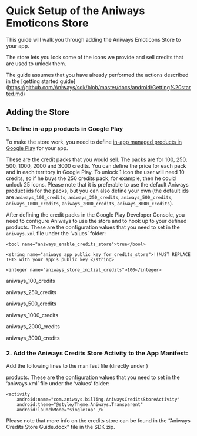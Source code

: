 # Quick Setup of the Aniways Emoticons Store

This guide will walk you through adding the Aniways Emoticons Store to your app.

The store lets you lock some of the icons we provide and sell credits that are used to unlock them.

The guide assumes that you have already performed the actions described in the [getting started guide] (https://github.com/Aniways/sdk/blob/master/docs/android/Getting%20started.md)

## Adding the Store

### 1.  Define in-app products in Google Play

To make the store work, you need to define [in-app managed products in Google Play](http://developer.android.com/google/play/billing/billing_admin.html) for your app. 

These are the credit packs that you would sell. The packs are for 100, 250, 500, 1000, 2000 and 3000 credits. You can define the price for each pack and in each territory in Google Play. To unlock 1 icon the user will need 10 credits, so if he buys the 250 credits pack, for example, then he could unlock 25 icons. Please note that it is preferable to use the default Aniways product ids for the packs, but you can also define your own (the default ids are `aniways_100_credits`, `aniways_250_credits`, `aniways_500_credits`, `aniways_1000_credits`, `aniways_2000_credits`, `aniways_3000_credits`).

After defining the credit packs in the Google Play Developer Console, you need to configure Aniways to use the store and to hook up to your defined products. These are the configuration values that you need to set in the `aniways.xml` file under the ‘values’ folder:

<!-- Whether to enable the Emoticons store. If this is set to 'true' then some of the icons will be locked and the user could unlock them using credits bought on the store. Each icon costs 10 credits. You (the app) decide how much to charge for credits.
There are 6 credit SKUs (product IDs) that you need to define in Google play as !consumable! in-app purchase items: 100, 250, 500, 1000, 2000, 3000 credits.
You decide how much they cost.
For info on how to define the SKUs (product IDs) on Google play, please read: http://developer.android.com/google/play/billing/billing_admin.html 
Please note: When this is set to 'true' then you must also set the SKUs (product IDs) for the credit packages, or this will not work.
Default value is 'true'.
-->
    <bool name="aniways_enable_credits_store">true</bool>
<!-- Should be YOUR APPLICATION'S PUBLIC KEY
(that you got from the Google Play developer console - its in the Services & APIs tab, under 'YOUR LICENSE KEY FOR THIS APPLICATION').
This is not your developer public key, it's the *app-specific* public key.              
Instead of just storing the entire literal string here embedded in the
program,  you can construct the key at runtime from pieces or
use bit manipulation (for example, XOR with some other string) to hide
the actual key.  The key itself is not secret information, but if you don't
want to make it easy for an attacker to replace the public key with one
of their own and then fake messages from the server then you can remove this config
from the XML and instead set it in code in the onCreate() method, just after initializing Aniways.
Default value is: '!!MUST REPLACE THIS with your app's public key'
-->
    <string name="aniways_app_public_key_for_credits_store">!!MUST REPLACE THIS with your app's public key </string>
<!-- The amount of initial store credits to give to the user.
After these credits are spent, the user will need to buy new ones in order to unlock locked icons.
We recommend to use the default value of 100 in order to get the user accustomed to unlocking icons with the credits and increase the chances that he/she will buy more credits when the initial amount is spent.
You need to set this only if the store is enabled.
When the store is enabled, some of the icons will be locked and the user could unlock them using credits bought on the store. Each icon costs 10 credits. You (the app) decide how much to charge for credits.
There are 6 credit SKUs (product IDs) that you need to define in Google play as in-app purchase items: 100, 250, 500, 1000, 2000, 3000 credits.
You decide how much they cost.
For info on how to define the SKUs (product ids) on Google play, please read: http://developer.android.com/google/play/billing/billing_admin.html
Default value is '100'. 
-->
    <integer name="aniways_store_initial_credits">100</integer>
<!-- The SKU (product ID) for 100 credits in the emoticons store.
You need to set this only if the store is enabled.
When the store is enabled, some of the icons will be locked and the user could unlock them using credits bought on the store. Each icon costs 10 credits. You (the app) decide how much to charge for credits.
There are 6 credit SKUs (product IDs) that you need to define in Google play as in-app purchase items: 100, 250, 500, 1000, 2000, 3000 credits.
You decide how much they cost.
For info on how to define the SKUs (product ids) on Google play, please read: http://developer.android.com/google/play/billing/billing_admin.html
Default value is 'aniways_100_credits'. 
-->
<string name="aniways_100_credits_sku">aniways_100_credits</string>    
<!-- The SKU (product ID) for 250 credits in the emoticons store. -->
<string name="aniways_250_credits_sku">aniways_250_credits</string>
<!-- The SKU (product ID) for 500 credits in the emoticons store. -->
<string name="aniways_500_credits_sku">aniways_500_credits</string>
<!-- The SKU (product ID) for 1000 credits in the emoticons store. -->
<string name="aniways_1000_credits_sku">aniways_1000_credits</string>
<!-- The SKU (product ID) for 2000 credits in the emoticons store. -->
<string name="aniways_2000_credits_sku">aniways_2000_credits</string>
<!-- The SKU (product ID) for 3000 credits in the emoticons store. -->
<string name="aniways_3000_credits_sku">aniways_3000_credits</string>
 
 
### 2.  Add the Aniways Credits Store Activity to the App Manifest:

Add the following lines to the manifest file (directly under <application>)

products. These are the configuration values that you need to set in the ‘aniways.xml’ file under the ‘values’ folder:


	<activity 
		android:name="com.aniways.billing.AniwaysCreditsStoreActivity" 		
		android:theme="@style/Theme.Aniways.Transparent" 
		android:launchMode="singleTop" />

Please note that more info on the credits store can be found in the “Aniways Credits Store Guide.docx” file in the SDK zip.

